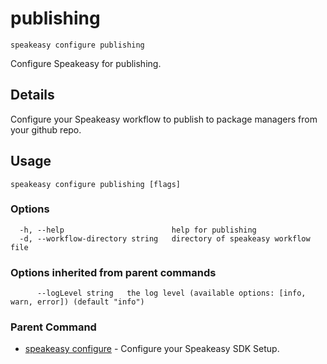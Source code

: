 # publishing  
`speakeasy configure publishing`  


Configure Speakeasy for publishing.  

## Details

Configure your Speakeasy workflow to publish to package managers from your github repo.

## Usage

```
speakeasy configure publishing [flags]
```

### Options

```
  -h, --help                        help for publishing
  -d, --workflow-directory string   directory of speakeasy workflow file
```

### Options inherited from parent commands

```
      --logLevel string   the log level (available options: [info, warn, error]) (default "info")
```

### Parent Command

* [speakeasy configure](/docs/speakeasy-reference/cli/configure)	 - Configure your Speakeasy SDK Setup.
